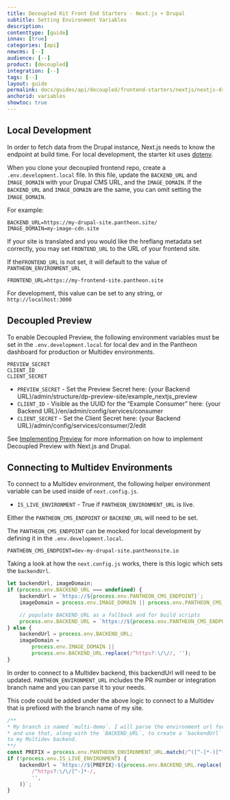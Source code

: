 ```yaml
---
title: Decoupled Kit Front End Starters - Next.js + Drupal
subtitle: Setting Environment Variables
description:
contenttype: [guide]
innav: [true]
categories: [api]
newcms: [--]
audience: [--]
product: [decoupled]
integration: [--]
tags: [--]
layout: guide
permalink: docs/guides/api/decoupled/frontend-starters/nextjs/nextjs-drupal/variables
anchorid: variables
showtoc: true
---
```


## Local Development

In order to fetch data from the Drupal instance, Next.js needs to know the
endpoint at build time. For local development, the starter kit uses
[dotenv](https://www.npmjs.com/package/dotenv).

When you clone your decoupled frontend repo, create a `.env.development.local`
file. In this file, update the `BACKEND_URL` and `IMAGE_DOMAIN` with your Drupal
CMS URL, and the `IMAGE_DOMAIN`. If the `BACKEND_URL` and `IMAGE_DOMAIN` are the
same, you can omit setting the `IMAGE_DOMAIN`.

For example:

```
BACKEND_URL=https://my-drupal-site.pantheon.site/
IMAGE_DOMAIN=my-image-cdn.site
```

If your site is translated and you would like the hreflang metadata set
correctly, you may set `FRONTEND_URL` to the URL of your frontend site.

If the`FRONTEND_URL` is not set, it will default to the value of
`PANTHEON_ENVIRONMENT_URL`

```
FRONTEND_URL=https://my-frontend-site.pantheon.site
```

For development, this value can be set to any string, or `http://localhost:3000`

## Decoupled Preview

To enable Decoupled Preview, the following environment variables must be set in
the `.env.development.local` for local dev and in the Pantheon dashboard for
production or Multidev environments.

```
PREVIEW_SECRET
CLIENT_ID
CLIENT_SECRET
```

- `PREVIEW_SECRET` - Set the Preview Secret here: {your Backend
  URL}/admin/structure/dp-preview-site/example_nextjs_preview
- `CLIENT_ID` - Visible as the UUID for the “Example Consumer” here: {your
  Backend URL}/en/admin/config/services/consumer
- `CLIENT_SECRET` - Set the Client Secret here: {your Backend
  URL}/admin/config/services/consumer/2/edit

See [Implementing Preview](./implementing-preview.md) for more information on
how to implement Decoupled Preview with Next.js and Drupal.

## Connecting to Multidev Environments

To connect to a Multidev environment, the following helper environment variable
can be used inside of `next.config.js`.

- `IS_LIVE_ENVIRONMENT` - True if `PANTHEON_ENVIRONMENT_URL` is live.

Either the `PANTHEON_CMS_ENDPOINT` or `BACKEND_URL` will need to be set.

The `PANTHEON_CMS_ENDPOINT` can be mocked for local development by defining it
in the `.env.development.local`.

```
PANTHEON_CMS_ENDPOINT=dev-my-drupal-site.pantheonsite.io
```

Taking a look at how the `next.config.js` works, there is this logic which sets
the `backendUrl`.

```js
let backendUrl, imageDomain;
if (process.env.BACKEND_URL === undefined) {
	backendUrl = `https://${process.env.PANTHEON_CMS_ENDPOINT}`;
	imageDomain = process.env.IMAGE_DOMAIN || process.env.PANTHEON_CMS_ENDPOINT;

	// populate BACKEND_URL as a fallback and for build scripts
	process.env.BACKEND_URL = `https://${process.env.PANTHEON_CMS_ENDPOINT}`;
} else {
	backendUrl = process.env.BACKEND_URL;
	imageDomain =
		process.env.IMAGE_DOMAIN ||
		process.env.BACKEND_URL.replace(/^https?:\/\//, '');
}
```

In order to connect to a Multidev backend, this backendUrl will need to be
updated. `PANTHEON_ENVIRONMENT_URL` includes the PR number or integration branch
name and you can parse it to your needs.

This code could be added under the above logic to connect to a Multidev that is
prefixed with the branch name of my site.

```js
/**
* My branch is named `multi-demo`. I will parse the environment url for that substring
* and use that, along with the `BACKEND_URL`, to create a `backendUrl` which points
to my Multidev backend.
**/
const PREFIX = process.env.PANTHEON_ENVIRONMENT_URL.match(/^([^-]*-)[^-]*/)[0];
if (!process.env.IS_LIVE_ENVIRONMENT) {
	backendUrl = `https://${PREFIX}-${process.env.BACKEND_URL.replace(
		/^https?:\/\/[^-]*-/,
		'',
	)}`;
}
```
